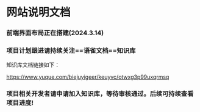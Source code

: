 # 网站说明文档

### 前端界面布局正在搭建(2024.3.14)
### 项目计划跟进请持续关注==语雀文档==知识库
知识库文档链接如下：

<a href="https://www.yuque.com/biejuyigeer/keuyvc/otwxg3p99uxqrmsq">https://www.yuque.com/biejuyigeer/keuyvc/otwxg3p99uxqrmsq</a>
<h3>项目相关开发者请申请加入知识库，等待审核通过。后续可持续查看项目进度!</h3>
